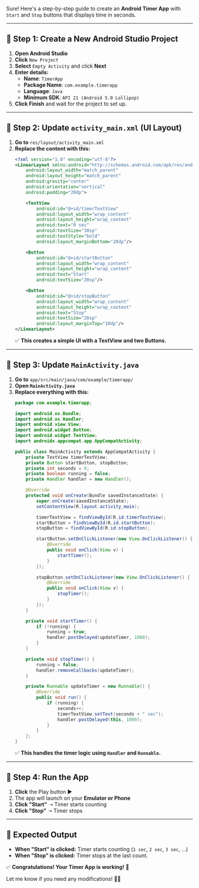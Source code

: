 Sure! Here's a step-by-step guide to create an **Android Timer App** with `Start` and `Stop` buttons that displays time in seconds.

---

## **🚀 Step 1: Create a New Android Studio Project**
1. **Open Android Studio**  
2. **Click** `New Project`  
3. **Select** `Empty Activity` and click **Next**  
4. **Enter details:**
   - **Name**: `TimerApp`
   - **Package Name**: `com.example.timerapp`
   - **Language**: `Java`
   - **Minimum SDK**: `API 21 (Android 5.0 Lollipop)`
5. **Click Finish** and wait for the project to set up.

---

## **🚀 Step 2: Update `activity_main.xml` (UI Layout)**
1. **Go to** `res/layout/activity_main.xml`
2. **Replace the content with this:**
   ```xml
   <?xml version="1.0" encoding="utf-8"?>
   <LinearLayout xmlns:android="http://schemas.android.com/apk/res/android"
       android:layout_width="match_parent"
       android:layout_height="match_parent"
       android:gravity="center"
       android:orientation="vertical"
       android:padding="20dp">

       <TextView
           android:id="@+id/timerTextView"
           android:layout_width="wrap_content"
           android:layout_height="wrap_content"
           android:text="0 sec"
           android:textSize="30sp"
           android:textStyle="bold"
           android:layout_marginBottom="20dp"/>

       <Button
           android:id="@+id/startButton"
           android:layout_width="wrap_content"
           android:layout_height="wrap_content"
           android:text="Start"
           android:textSize="20sp"/>

       <Button
           android:id="@+id/stopButton"
           android:layout_width="wrap_content"
           android:layout_height="wrap_content"
           android:text="Stop"
           android:textSize="20sp"
           android:layout_marginTop="10dp"/>
   </LinearLayout>
   ```
   ✅ **This creates a simple UI with a TextView and two Buttons.**

---

## **🚀 Step 3: Update `MainActivity.java`**
1. **Go to** `app/src/main/java/com/example/timerapp/`
2. **Open `MainActivity.java`**
3. **Replace everything with this:**
   ```java
   package com.example.timerapp;

   import android.os.Bundle;
   import android.os.Handler;
   import android.view.View;
   import android.widget.Button;
   import android.widget.TextView;
   import androidx.appcompat.app.AppCompatActivity;

   public class MainActivity extends AppCompatActivity {
       private TextView timerTextView;
       private Button startButton, stopButton;
       private int seconds = 0;
       private boolean running = false;
       private Handler handler = new Handler();

       @Override
       protected void onCreate(Bundle savedInstanceState) {
           super.onCreate(savedInstanceState);
           setContentView(R.layout.activity_main);

           timerTextView = findViewById(R.id.timerTextView);
           startButton = findViewById(R.id.startButton);
           stopButton = findViewById(R.id.stopButton);

           startButton.setOnClickListener(new View.OnClickListener() {
               @Override
               public void onClick(View v) {
                   startTimer();
               }
           });

           stopButton.setOnClickListener(new View.OnClickListener() {
               @Override
               public void onClick(View v) {
                   stopTimer();
               }
           });
       }

       private void startTimer() {
           if (!running) {
               running = true;
               handler.postDelayed(updateTimer, 1000);
           }
       }

       private void stopTimer() {
           running = false;
           handler.removeCallbacks(updateTimer);
       }

       private Runnable updateTimer = new Runnable() {
           @Override
           public void run() {
               if (running) {
                   seconds++;
                   timerTextView.setText(seconds + " sec");
                   handler.postDelayed(this, 1000);
               }
           }
       };
   }
   ```
   ✅ **This handles the timer logic using `Handler` and `Runnable`.**  

---

## **🚀 Step 4: Run the App**
1. **Click** the Play button ▶️  
2. The app will launch on your **Emulator or Phone**  
3. **Click "Start"** ➝ Timer starts counting  
4. **Click "Stop"** ➝ Timer stops  

---

## **🎯 Expected Output**
- **When "Start" is clicked:** Timer starts counting (`1 sec`, `2 sec`, `3 sec`, ...)  
- **When "Stop" is clicked:** Timer stops at the last count.  

✅ **Congratulations! Your Timer App is working!** 🎉  

Let me know if you need any modifications! 🚀🔥
